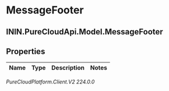 # MessageFooter

## ININ.PureCloudApi.Model.MessageFooter

## Properties

|Name | Type | Description | Notes|
|------------ | ------------- | ------------- | -------------|



_PureCloudPlatform.Client.V2 224.0.0_

